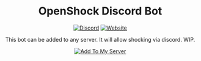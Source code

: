 <center><div align="center">

# OpenShock Discord Bot

[![Discord](https://img.shields.io/discord/1078124408775901204?style=for-the-badge&color=6451f1&label=OpenShock%20Discord&logo=discord)](https://openshock.net/discord)
[![Website](https://img.shields.io/badge/Website-e14a6d?style=for-the-badge)](https://openshock.net)


This bot can be added to any server. It will allow shocking via discord. WIP.

[![Add To My Server](https://img.shields.io/badge/Add_to_Discord-e14a6d?style=for-the-badge&logo=discord)](https://discord.com/oauth2/authorize?client_id=1096380937496969326)

</div></center>
